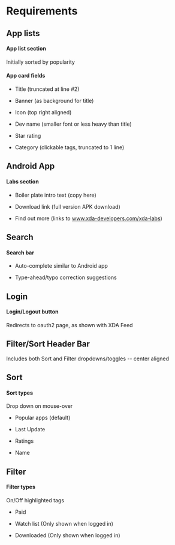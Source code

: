 
# Requirements

## App lists

#### App list section

Initially sorted by popularity

#### App card fields

* Title (truncated at line #2)

* Banner (as background for title)

* Icon (top right aligned)

* Dev name (smaller font or less heavy than title)

* Star rating

* Category (clickable tags, truncated to 1 line)

## Android App

#### Labs section

* Boiler plate intro text (copy here)

* Download link (full version APK download)

* Find out more (links to www.xda-developers.com/xda-labs)

## Search

#### Search bar

* Auto-complete similar to Android app

* Type-ahead/typo correction suggestions

## Login

#### Login/Logout button

Redirects to oauth2 page, as shown with XDA Feed

## Filter/Sort Header Bar

Includes both Sort and Filter dropdowns/toggles -- center aligned

## Sort

#### Sort types

Drop down on mouse-over

* Popular apps (default)

* Last Update

* Ratings

* Name

## Filter

#### Filter types

On/Off highlighted tags

* Paid

* Watch list (Only shown when logged in)

* Downloaded (Only shown when logged in)
